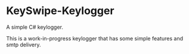 # KeySwipe-Keylogger
A simple C# keylogger.



This is a work-in-progress keylogger that has some simple features and smtp delivery.
